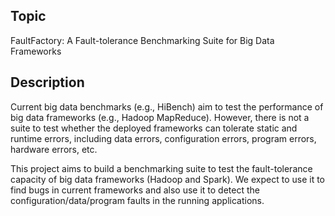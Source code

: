 
## Topic
FaultFactory: A Fault-tolerance Benchmarking Suite for Big Data Frameworks

## Description
Current big data benchmarks (e.g., HiBench) aim to test the performance of big data frameworks (e.g., Hadoop MapReduce).
However, there is not a suite to test whether the deployed frameworks can tolerate static and runtime errors, including
data errors, configuration errors, program errors, hardware errors, etc.

This project aims to build a benchmarking suite to test the fault-tolerance capacity of big data frameworks (Hadoop and
Spark). We expect to use it to find bugs in current frameworks and also use it to detect the configuration/data/program
faults in the running applications.